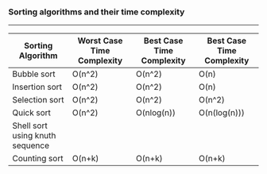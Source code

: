 ### Sorting algorithms and their time complexity
---

| Sorting Algorithm               | Worst Case Time Complexity | Best Case Time Complexity | Best Case Time Complexity |
| ------------------------------- | -------------------------- | ------------------------- | ------------------------- |
| Bubble sort                     | O(n^2)                     | O(n^2)                    | O(n)                      |
| Insertion sort                  | O(n^2)                     | O(n^2)                    | O(n)                      |
| Selection sort                  | O(n^2)                     | O(n^2)                    | O(n^2)                    |
| Quick sort                      | O(n^2)                     | O(nlog(n))                | O(n(log(n)))              |
| Shell sort using knuth sequence |                            |                           |
| Counting sort                   | O(n+k)                     | O(n+k)                    | O(n+k)                    |
